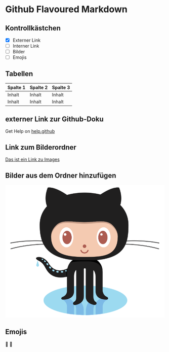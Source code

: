 # Github Flavoured Markdown

## Kontrollkästchen

- [x] Externer Link
- [ ] Interner Link
- [ ] Bilder
- [ ] Emojis

## Tabellen

Spalte 1 | Spalte 2 | Spalte 3
-------- | -------- | --------
Inhalt   | Inhalt   | Inhalt
Inhalt   | Inhalt   | Inhalt

## externer Link zur Github-Doku

Get Help on [help.github](https://help.github.com/en)

## Link zum Bilderordner

[Das ist ein Link zu Images](Images/)

## Bilder aus dem Ordner hinzufügen

![Bild](Images/logo.png)

## Emojis

💩 🤮






